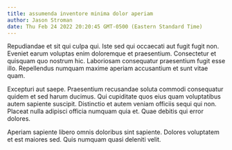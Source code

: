 ```yaml
---
title: assumenda inventore minima dolor aperiam
author: Jason Stroman
date: Thu Feb 24 2022 20:20:45 GMT-0500 (Eastern Standard Time)
---
```

Repudiandae et sit qui culpa qui. Iste sed qui occaecati aut fugit fugit non. Eveniet earum voluptas enim doloremque et praesentium. Consectetur et quisquam quo nostrum hic. Laboriosam consequatur praesentium fugit esse illo. Repellendus numquam maxime aperiam accusantium et sunt vitae quam.

 Excepturi aut saepe. Praesentium recusandae soluta commodi consequatur quidem et sed harum ducimus. Qui cupiditate quos eius quam voluptatibus autem sapiente suscipit. Distinctio et autem veniam officiis sequi qui non. Placeat nulla adipisci officia numquam quia et. Quae debitis qui error dolores.

 Aperiam sapiente libero omnis doloribus sint sapiente. Dolores voluptatem et est maiores sed. Quis numquam quasi deleniti velit.